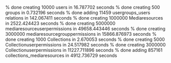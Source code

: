 
% done creating 10000 users in 16.787702 seconds
% done creating 500 groups in 0.732196 seconds
% done adding 11459 usergroups_users relations in 142.067411 seconds
% done creating 1000000 Mediaresources in 2522.424423 seconds
% done creating 5000000 mediaresourceuserpermissions in 49658.443446 seconds
% done creating 3000000 mediaresourcegrouppermissions in 15866.876973 seconds
% done creating 1000 Collections in 2.670053 seconds
% done creating 5000 Collectionuserpermissions in 24.517982 seconds
% done creating 3000000 Collectionuserpermissions in 11227.711896 seconds
% done adding 857161 collections_mediaresources in 4912.736729 seconds
